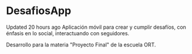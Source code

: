 # DesafiosApp
Updated 20 hours ago Aplicación móvil para crear y cumplir desafíos, con énfasis en lo social, interactuando con seguidores.

Desarrollo para la materia "Proyecto Final" de la escuela ORT.
